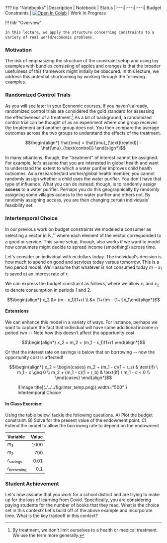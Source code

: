 ??? tip "Notebooks"
    |Description | Notebook | Status 
    |:---:|:---:|:---:|
    Budget Constraints | <a href="https://github.com/pharringtonp19/mecon/blob/main/notebooks/Intertemporal_Choice.ipynb" target="_parent"><img src="https://colab.research.google.com/assets/colab-badge.svg" alt="Open In Colab"/></a> | Work In Progress

!!! tldr "Overview"

    In this lecture, we apply the structure concerning constraints to a variety of real world/economic problems. 

### **Motivation**
The risk of emphasizing the structure of the constraint setup and using toy examples with bundles consisting of apples and oranges is that the broader usefulness of this framework might initially be obscured. In this lecture, we address this potential shortcoming by working through the following examples.

### **Randomized Control Trials**
As you will see later in your Economic courses, if you haven't already, randomized control trials are considered the gold standard for assessing the effectiveness of a treatment.[^1] As a bit of background, a randomized control trial can be thought of as an experiment where one group receives the treatement and another group does not. You then compare the average outcomes across the two groups to understand the effects of the treatment. 

$$\begin{align*} \hat{\mu} = \hat{\mu}_{\text{treated}} - \hat{\mu}_{\text{control}} \end{align*}$$

In many situations, though, the "treatment" of interest cannot be assigned. For example, let's assume that you are interested in global health and want to understand the extent to which a water purifier improves child health outcomes. As a researcher/aid worker/global health member, you cannot randomly assign whether a child uses the water purifier. You don't have that type of influence. What you can do instead, though, is to randomly assign **access** to a water purifier. Perhaps you do this geographically by randomly assigning some villages access to the water purifier and others not. By randomly assigning access, you are then changing certain individuals' feasibility set.

### **Intertemporal Choice**
In our previous work on budget constraints we modeled a consumer as selecting a vector in $\mathbb{R}^n_+$ where each element of the vector corresponded to a good or service. This same setup, though, also works if we want to model how consumers might decide to spread income (smoothing!) across time. 

Let's consider an individual with $m$ dollars today. The individual's decision is how much to spend on good and services today versus tomorrow. This is a two period model. We'll assume that whatever is not consumed today $m-x_1$ is saved at an interest rate of $r$. 

We can express the budget constraint as follows, where we allow $x_1$ and $x_2$ to denote consumption in periods $1$ and $2$.

$$\begin{align*} x_2 &= (m - x_1)(1+r) \\ 
&= (1+r)m - (1+r)x_1\end{align*}$$

#### Extensions
We can enhance this model in a variety of ways. For instance, perhaps we want to capture the fact that individual will have some additional income in period two -- Note how this doesn't affect the opportunity cost. 

$$\begin{align*} x_2 = m_2 + (m_1 - x_1)(1+r) \end{align*}$$

Or that the interest rate on savings is below that on borrowing -- now the opportunity cost is affected!

$$\begin{align*} x_2 = \begin{cases}
  m_2 + (m_1 - c)(1 + r_s)  &  \text{if} \ m_1 - c \geq 0  \\
  m_2 + (m_1 - c)(1 + r_b)  &  \text{if} \ m_1 - c < 0  \\
\end{cases} \end{align*}$$

<figure markdown>
  ![Image title](./../../fig/inter_temp.png){ width="500" }
  <figcaption>Intertemporal Choice</figcaption>
</figure>

#### In Class Exercise: 
Using the table below, tackle the following questions.
A) Plot the budget constraint. B) Solve for the present value of the endowment point. C) Extend the model to allow the borrowing rate to depend on the endowment

<center>

| Variable      | Value |  
| :---        |    ----:   |  
| $m_1$      | $1000$       |  
| $m_2$   | $700$        |  
| $r_{\text{savings}}$    | $0.01$        |  
| $r_{\text{borrowing}}$   | $0.1$        |  

</center>


### **Student Achievement** 

Let's now assume that you work for a school district and are trying to make up for the loss of learning from Covid. Specifically, you are considering paying students for the number of books that they read. What is the choice set in this context? Let's build off of the above example and incorporate time. What is the key tradeoff in this context? 

<!-- ### **Bitcoin**
I want to carry off from the first example, where we went to a level of sophistication that allowed the interest rate to depend on the initial endowment. Now as a disclaimer, I don't have any background in finance, but I think it's worthwhile to consider this problem or decision of savings in the context of various financial "products" like bitcoin. The key idea here is that the value of the alternative is now unknown.  -->

[^1]: By treatment, we don't limit ourselves to a health or medical treatment. We use the term more generally.








 